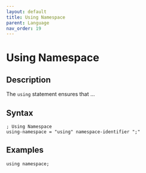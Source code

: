 ```yaml
---
layout: default
title: Using Namespace
parent: Language
nav_order: 19
---
```


# Using Namespace


## Description

The `using` statement ensures that ...

## Syntax

```abnf
; Using Namespace
using-namespace = "using" namespace-identifier ";"
```

## Examples

```xs
using namespace;
```